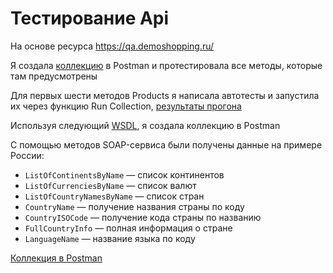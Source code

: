 # Тестирование Api

На основе ресурса https://qa.demoshopping.ru/ 

Я создала [коллекцию](https://www.postman.com/qualityengineer-2891085/my-workspace/collection/hc6ovn2/demoshopping) в Postman и протестировала все методы, которые там предусмотрены

Для первых шести методов Products я написала автотесты и запустила их через функцию Run Collection, [результаты прогона](https://drive.google.com/file/d/1oNzeJluBlBO1CC2liwEOW4uRNygeH7R4/view?usp=drive_link)

Используя следующий [WSDL](http://webservices.oorsprong.org/websamples.countryinfo/CountryInfoService.wso?WSDL), я создала коллекцию в Postman

С помощью методов SOAP-сервиса были получены данные на примере России:
- `ListOfContinentsByName` — список континентов
- `ListOfCurrenciesByName` — список валют
- `ListOfCountryNamesByName` — список стран
- `CountryName` — получение названия страны по коду
- `CountryISOCode` — получение кода страны по названию
- `FullCountryInfo` — полная информация о стране
- `LanguageName` — название языка по коду

[Коллекция в Postman](https://www.postman.com/qualityengineer-2891085/my-workspace/folder/q52bs2p/soap)

